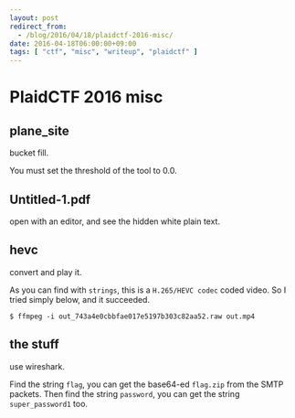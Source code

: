 ```yaml
---
layout: post
redirect_from:
  - /blog/2016/04/18/plaidctf-2016-misc/
date: 2016-04-18T06:00:00+09:00
tags: [ "ctf", "misc", "writeup", "plaidctf" ]
---
```


# PlaidCTF 2016 misc

## plane_site

bucket fill.

You must set the threshold of the tool to $0.0$.

## Untitled-1.pdf

open with an editor, and see the hidden white plain text.

## hevc

convert and play it.

As you can find with `strings`, this is a `H.265/HEVC codec` coded video.
So I tried simply below, and it succeeded.

```
$ ffmpeg -i out_743a4e0cbbfae017e5197b303c82aa52.raw out.mp4
```

## the stuff

use wireshark.

Find the string `flag`, you can get the base64-ed `flag.zip` from the SMTP packets.
Then find the string `password`, you can get the string `super_password1` too.

